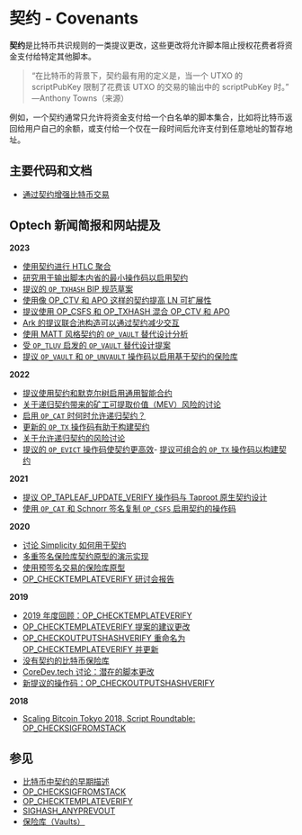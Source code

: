 # 契约 - Covenants



**契约**是比特币共识规则的一类提议更改，这些更改将允许脚本阻止授权花费者将资金支付给特定其他脚本。

> “在比特币的背景下，契约最有用的定义是，当一个 UTXO 的 scriptPubKey 限制了花费该 UTXO 的交易的输出中的 scriptPubKey 时。” —Anthony Towns（来源）

例如，一个契约通常只允许将资金支付给一个白名单的脚本集合，比如将比特币返回给用户自己的余额，或支付给一个仅在一段时间后允许支付到任意地址的暂存地址。

## 主要代码和文档

* [通过契约增强比特币交易](https://fc17.ifca.ai/bitcoin/papers/bitcoin17-final28.pdf)

## Optech 新闻简报和网站提及

**2023**

* [使用契约进行 HTLC 聚合](https://bitcoinops.org/en/newsletters/2023/11/08/#htlc-aggregation-with-covenants)
* [研究用于输出脚本内省的最小操作码以启用契约](https://bitcoinops.org/en/newsletters/2023/10/25/#research-into-generic-covenants-with-minimal-script-language-changes)
* [提议的 `OP_TXHASH` BIP 规范草案](https://bitcoinops.org/en/newsletters/2023/10/11/#specification-for-op-txhash-proposed)
* [使用像 OP\_CTV 和 APO 这样的契约提高 LN 可扩展性](https://bitcoinops.org/en/newsletters/2023/09/27/#using-covenants-to-improve-ln-scalability)
* [提议使用 OP\_CSFS 和 OP\_TXHASH 混合 OP\_CTV 和 APO](https://bitcoinops.org/en/newsletters/2023/08/30/#covenant-mashup-using-txhash-and-csfs)
* [Ark 的提议联合池构造可以通过契约减少交互](https://bitcoinops.org/en/newsletters/2023/05/31/#proposal-for-a-managed-joinpool-protocol)
* [使用 MATT 风格契约的 `OP_VAULT` 替代设计分析](https://bitcoinops.org/en/newsletters/2023/05/03/#matt-based-vaults)
* [受 `OP_TLUV` 启发的 `OP_VAULT` 替代设计提案](https://bitcoinops.org/en/newsletters/2023/03/08/#alternative-design-for-op-vault)
* [提议 `OP_VAULT` 和 `OP_UNVAULT` 操作码以启用基于契约的保险库](https://bitcoinops.org/en/newsletters/2023/01/18/#proposal-for-new-vault-specific-opcodes)

**2022**

* [提议使用契约和默克尔树启用通用智能合约](https://bitcoinops.org/en/newsletters/2022/11/16/#general-smart-contracts-in-bitcoin-via-covenants)
* [关于递归契约带来的矿工可提取价值（MEV）风险的讨论](https://bitcoinops.org/en/newsletters/2022/05/25/#miner-extractable-value-discussion)
* [启用 `OP_CAT` 时何时允许递归契约？](https://bitcoinops.org/en/newsletters/2022/05/18/#when-would-enabling-op-cat-allow-recursive-covenants)
* [更新的 `OP_TX` 操作码有助于构建契约](https://bitcoinops.org/en/newsletters/2022/05/18/#updated-op-tx-proposal)
* [关于允许递归契约的风险讨论](https://bitcoinops.org/en/newsletters/2022/03/09/#limiting-script-language-expressiveness)
* [提议的 `OP_EVICT` 操作码使契约更高效](https://bitcoinops.org/en/newsletters/2022/03/02/#proposed-opcode-to-simplify-shared-utxo-ownership)- [提议可组合的 `OP_TX` 操作码以构建契约](https://bitcoinops.org/en/newsletters/2022/02/16/#simplified-alternative-to-op-txhash)

**2021**

* [提议 OP\_TAPLEAF\_UPDATE\_VERIFY 操作码与 Taproot 原生契约设计](https://bitcoinops.org/en/newsletters/2021/09/15/#covenant-opcode-proposal)
* [使用 `OP_CAT` 和 Schnorr 签名复制 `OP_CSFS` 启用契约的操作码](https://bitcoinops.org/en/newsletters/2021/02/03/#replicating-op-checksigfromstack-with-bip340-and-op-cat)

**2020**

* [讨论 Simplicity 如何用于契约](https://bitcoinops.org/en/newsletters/2020/08/05/#bip-taproot)
* [多重签名保险库契约原型的演示实现](https://bitcoinops.org/en/newsletters/2020/04/29/#multiparty-vault-architecture)
* [使用预签名交易的保险库原型](https://bitcoinops.org/en/newsletters/2020/04/22/#vaults-prototype)
* [OP\_CHECKTEMPLATEVERIFY 研讨会报告](https://bitcoinops.org/en/newsletters/2020/02/12/#op-checktemplateverify-ctv-workshop)

**2019**

* [2019 年度回顾：OP\_CHECKTEMPLATEVERIFY](https://bitcoinops.org/en/newsletters/2019/12/28/#ctv)
* [OP\_CHECKTEMPLATEVERIFY 提案的建议更改](https://bitcoinops.org/en/newsletters/2019/12/18/#proposed-changes-to-bip-ctv)
* [OP\_CHECKOUTPUTSHASHVERIFY 重命名为 OP\_CHECKTEMPLATEVERIFY 并更新](https://bitcoinops.org/en/newsletters/2019/12/04/#op-checktemplateverify-ctv)
* [没有契约的比特币保险库](https://bitcoinops.org/en/newsletters/2019/08/14#bitcoin-vaults-without-covenants)
* [CoreDev.tech 讨论：潜在的脚本更改](https://bitcoinops.org/en/newsletters/2019/06/12/#potential-script-changes)
* [新提议的操作码：OP\_CHECKOUTPUTSHASHVERIFY](https://bitcoinops.org/en/newsletters/2019/05/29/#proposed-new-opcode-for-transaction-output-commitments)

**2018**

* [Scaling Bitcoin Tokyo 2018, Script Roundtable: OP\_CHECKSIGFROMSTACK](https://bitcoinops.org/en/newsletters/2018/10/09/#discussion-the-evolution-of-bitcoin-script)

## 参见

* [比特币中契约的早期描述](https://bitcointalk.org/index.php?topic=278122.0)
* [OP\_CHECKSIGFROMSTACK](https://bitcoinops.org/en/topics/op\_checksigfromstack/)
* [OP\_CHECKTEMPLATEVERIFY](https://bitcoinops.org/en/topics/op\_checktemplateverify/)
* [SIGHASH\_ANYPREVOUT](https://bitcoinops.org/en/topics/sighash\_anyprevout/)
* [保险库（Vaults）](https://bitcoinops.org/en/topics/vaults/)
